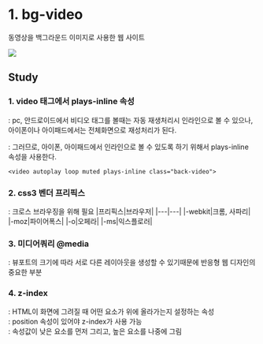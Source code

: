 # 1. bg-video
동영상을 백그라운드 이미지로 사용한 웹 사이트  

<img src="./assets/video.gif">

## Study
### 1. video 태그에서 plays-inline 속성  
: pc, 안드로이드에서 비디오 태그를 볼때는 자동 재생처리시 인라인으로 볼 수 있으나, 아이폰이나 아이패드에서는 전체화면으로 재성처리가 된다.    

: 그러므로, 아이폰, 아이패드에서 인라인으로 볼 수 있도록 하기 위해서 plays-inline 속성을 사용한다. 

```
<video autoplay loop muted plays-inline class="back-video">
```

### 2. css3 벤더 프리픽스
: 크로스 브라우징을 위해 필요
|프리픽스|브라우저|
|---|---|
|-webkit|크롬, 사파리|
|-moz|파이어폭스|
|-o|오페라|
|-ms|익스플로러|

### 3. 미디어쿼리 @media
: 뷰포트의 크기에 따라 서로 다른 레이아웃을 생성할 수 있기때문에 반응형 웹 디자인의 중요한 부분

### 4. z-index
: HTML이 화면에 그려질 때 어떤 요소가 위에 올라가는지 설정하는 속성  
: position 속성이 있어야 z-index가 사용 가능   
: 속성값이 낮은 요소를 먼저 그리고, 높은 요소를 나중에 그림